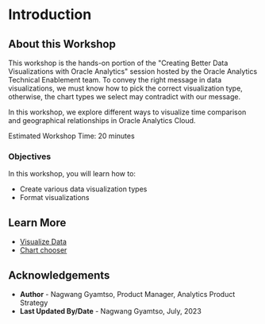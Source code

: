 # Introduction

## About this Workshop

This workshop is the hands-on portion of the "Creating Better Data Visualizations with Oracle Analytics" session hosted by the Oracle Analytics Technical Enablement team. To convey the right message in data visualizations, we must know how to pick the correct visualization type, otherwise, the chart types we select may contradict with our message.

In this workshop, we explore different ways to visualize time comparison and geographical relationships in Oracle Analytics Cloud.

Estimated Workshop Time: 20 minutes


### Objectives

In this workshop, you will learn how to:
* Create various data visualization types
* Format visualizations

## Learn More
* [Visualize Data](https://docs.oracle.com/en/cloud/paas/analytics-cloud/visualize-data.html)
* [Chart chooser](https://extremepresentation.typepad.com/files/chart-chooser-2020.pdf)

## Acknowledgements
* **Author** - Nagwang Gyamtso, Product Manager, Analytics Product Strategy
* **Last Updated By/Date** - Nagwang Gyamtso, July, 2023
